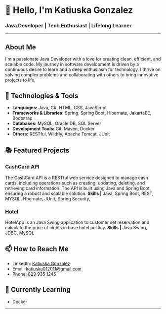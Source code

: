 # 👋 Hello, I'm Katiuska Gonzalez

### Java Developer | Tech Enthusiast | Lifelong Learner

---

## About Me

I'm a passionate Java Developer with a love for creating clean, efficient, and scalable code. My journey in software development is driven by a continuous desire to learn and a deep enthusiasm for technology. I thrive on solving complex problems and collaborating with others to bring innovative projects to life.


## 🔧 Technologies & Tools

- **Languages:** Java, C#, HTML, CSS, JavaScript
- **Frameworks & Libraries:** Spring, Spring Boot, Hibernate, JakartaEE, Bootstrap
- **Databases:** MySQL, Oracle DB, SQL Server
- **Development Tools:** Git, Maven, Docker
- **Others:** RESTful, Wildfly, Apache Tomcat, JUnit

## 📚 Featured Projects


### [CashCard API](https://github.com/katiuska012011/cashcardApiRest)
The CashCard API is a RESTful web service designed to manage cash cards, 
including operations such as creating, updating, deleting, and retrieving card information. The API is built using Java and Spring Boot, ensuring a robust and scalable solution.
**Skills |** Java, Spring Boot, REST, MYSQL, Hbernate, JUnit, Spring Security,   

### [Hotel](https://github.com/katiuska012011/HotelAlura)
HotelApp is an Java Swing application to customer set reservation and calculate the price of nights in base hotel politicy. 
**Skills |** Java Swing, JDBC, MySQL   


## 📫 How to Reach Me

- LinkedIn: [Katiuska Gonzalez](https://www.linkedin.com/in/katiuskagonzalez/)
- Email: katiuska012011@gmail.com
- Phone:  829 935 1245

## 🌱 Currently Learning
- Docker

---

